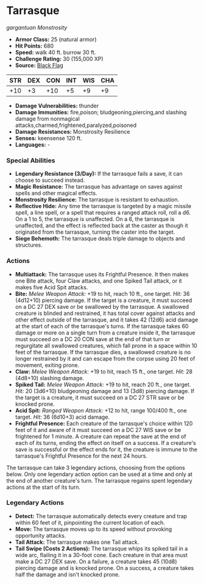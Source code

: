 # Tarrasque

*gargantuan* *Monstrosity*

- **Armor Class:** 25 (natural armor)
- **Hit Points:** 680 
- **Speed:** walk 40 ft. burrow 30 ft.
- **Challenge Rating:** 30 (155,000 XP)
- **Source:** [Black Flag](https://koboldpress.com/kpstore/product/tovrpg-pg-mv/)

| STR | DEX | CON | INT | WIS | CHA |
| --- | --- | --- | --- | --- | --- |
| +10 | +3 | +10 | +5 | +9 | +9 |

- **Damage Vulnerabilities:** thunder
- **Damage Immunities:** fire,poison; bludgeoning,piercing,and slashing damage from nonmagical attacks,charmed,frightened,paralyzed,poisoned
- **Damage Resistances:** Monstrosity Resilience
- **Senses:** keensense 120 ft.
- **Languages:** -

### Special Abilities

- **Legendary Resistance (3/Day):** If the tarrasque fails a save, it can choose to succeed instead.
- **Magic Resistance:** The tarrasque has advantage on saves against spells and other magical effects.
- **Monstrosity Resilience:** The tarrasque is resistant to exhaustion.
- **Reflective Hide:** Any time the tarrasque is targeted by a magic missile spell, a line spell, or a spell that requires a ranged attack roll, roll a d6. On a 1 to 5, the tarrasque is unaffected. On a 6, the tarrasque is unaffected, and the effect is reflected back at the caster as though it originated from the tarrasque, turning the caster into the target.
- **Siege Behemoth:** The tarrasque deals triple damage to objects and structures.

### Actions

- **Multiattack:** The tarrasque uses its Frightful Presence. It then makes one Bite attack, four Claw attacks, and one Spiked Tail attack, or it makes five Acid Spit attacks.
- **Bite:** _Melee Weapon Attack:_ +19 to hit, reach 10 ft., one target. _Hit:_ 36 (4d12+10) piercing damage. If the target is a creature, it must succeed on a DC 27 DEX save or be swallowed by the tarrasque. A swallowed creature is blinded and restrained, it has total cover against attacks and other effect outside of the tarrasque, and it takes 42 (12d6) acid damage at the start of each of the tarrasque's turns. If the tarrasque takes 60 damage or more on a single turn from a creature inside it, the tarrasque must succeed on a DC 20 CON save at the end of that turn or regurgitate all swallowed creatures, which fall prone in a space within 10 feet of the tarrasque. If the tarrasque dies, a swallowed creature is no longer restrained by it and can escape from the corpse using 20 feet of movement, exiting prone.
- **Claw:** _Melee Weapon Attack:_ +19 to hit, reach 15 ft., one target. _Hit:_ 28 (4d8+10) slashing damage.
- **Spiked Tail:** _Melee Weapon Attack:_ +19 to hit, reach 20 ft., one target. _Hit:_ 20 (3d6+10) bludgeoning damage and 13 (3d8) piercing damage. If the target is a creature, it must succeed on a DC 27 STR save or be knocked prone.
- **Acid Spit:** _Ranged Weapon Attack:_ +12 to hit, range 100/400 ft., one target. _Hit:_ 36 (6d10+3) acid damage.
- **Frightful Presence:** Each creature of the tarrasque's choice within 120 feet of it and aware of it must succeed on a DC 27 WIS save or be frightened for 1 minute. A creature can repeat the save at the end of each of its turns, ending the effect on itself on a success. If a creature's save is successful or the effect ends for it, the creature is immune to the tarrasque's Frightful Presence for the next 24 hours.

The tarrasque can take 3 legendary actions, choosing from the options below. Only one legendary action option can be used at a time and only at the end of another creature's turn. The tarrasque regains spent legendary actions at the start of its turn.

### Legendary Actions

- **Detect:** The tarrasque automatically detects every creature and trap within 60 feet of it, pinpointing the current location of each.
- **Move:** The tarrasque moves up to its speed without provoking opportunity attacks.
- **Tail Attack:** The tarrasque makes one Tail attack.
- **Tail Swipe (Costs 2 Actions):** The tarrasque whips its spiked tail in a wide arc, flailing it in a 30-foot cone. Each creature in that area must make a DC 27 DEX save. On a failure, a creature takes 45 (10d8) piercing damage and is knocked prone. On a success, a creature takes half the damage and isn't knocked prone.
